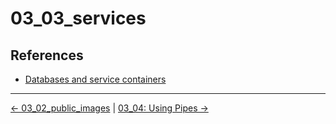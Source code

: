 # 03_03_services

## References
- [Databases and service containers](https://support.atlassian.com/bitbucket-cloud/docs/databases-and-service-containers/)


<!-- FooterStart -->
---
[← 03_02_public_images](../03_02_public_images/README.md) | [03_04: Using Pipes →](../03_04_pipes/README.md)
<!-- FooterEnd -->
